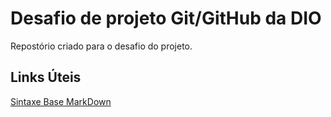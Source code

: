 # Desafio de projeto Git/GitHub da DIO
Repostório criado para o desafio do projeto.

## Links Úteis
[Sintaxe Base MarkDown](https://www.markdownguide.org/basic-syntax/)
